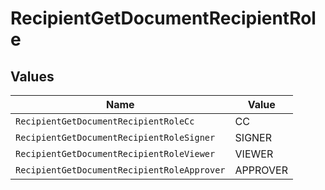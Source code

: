# RecipientGetDocumentRecipientRole


## Values

| Name                                        | Value                                       |
| ------------------------------------------- | ------------------------------------------- |
| `RecipientGetDocumentRecipientRoleCc`       | CC                                          |
| `RecipientGetDocumentRecipientRoleSigner`   | SIGNER                                      |
| `RecipientGetDocumentRecipientRoleViewer`   | VIEWER                                      |
| `RecipientGetDocumentRecipientRoleApprover` | APPROVER                                    |